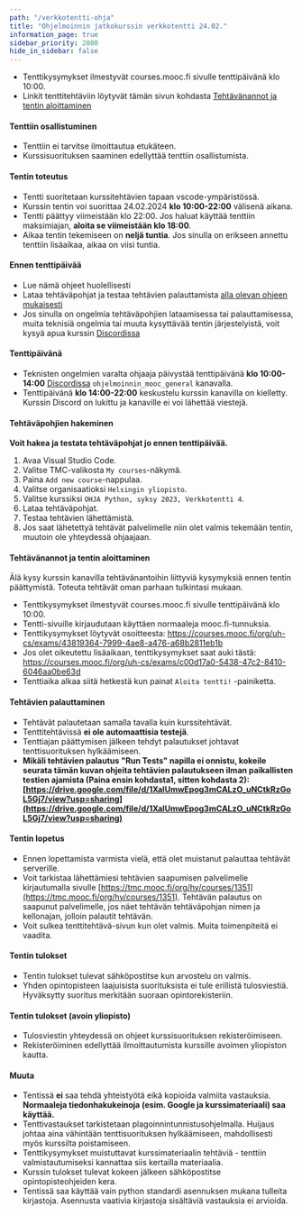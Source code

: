 ```yaml
---
path: "/verkkotentti-ohja"
title: "Ohjelmoinnin jatkokurssin verkkotentti 24.02."
information_page: true
sidebar_priority: 2800
hide_in_sidebar: false
---
```


<!--# Ohjelmoinnin jatkokurssi-->

* Tenttikysymykset ilmestyvät courses.mooc.fi sivulle tenttipäivänä klo 10:00.
* Linkit tenttitehtäviin löytyvät tämän sivun kohdasta [Tehtävänannot ja tentin aloittaminen](#tehtavanannot-ja-tentin-aloittaminen)

#### Tenttiin osallistuminen

* Tenttiin ei tarvitse ilmoittautua etukäteen.
* Kurssisuorituksen saaminen edellyttää tenttiin osallistumista.

#### Tentin toteutus

* Tentti suoritetaan kurssitehtävien tapaan vscode-ympäristössä.
* Kurssin tentin voi suorittaa 24.02.2024 **klo 10:00-22:00** välisenä aikana.
* Tentti päättyy viimeistään klo 22:00. Jos haluat käyttää tenttiin maksimiajan, **aloita se viimeistään klo 18:00**.
* Aikaa tentin tekemiseen on **neljä tuntia**. Jos sinulla on erikseen annettu tenttiin lisäaikaa, aikaa on viisi tuntia.

#### Ennen tenttipäivää

* Lue nämä ohjeet huolellisesti
* Lataa tehtäväpohjat ja testaa tehtävien palauttamista [alla olevan ohjeen mukaisesti](#tehtavapohjien-hakeminen)
* Jos sinulla on ongelmia tehtäväpohjien lataamisessa tai palauttamisessa, muita teknisiä ongelmia tai muuta kysyttävää tentin järjestelyistä, voit kysyä apua kurssin [Discordissa](https://study.cs.helsinki.fi/discord/join/ohjelmoinnin_mooc)

#### Tenttipäivänä

* Teknisten ongelmien varalta ohjaaja päivystää tenttipäivänä **klo 10:00-14:00** [Discordissa](https://study.cs.helsinki.fi/discord/join/ohjelmoinnin_mooc) `ohjelmoinnin_mooc_general` kanavalla.
* Tenttipäivänä **klo 14:00-22:00** keskustelu kurssin kanavilla on kielletty. Kurssin Discord on lukittu ja kanaville ei voi lähettää viestejä.

#### Tehtäväpohjien hakeminen

**Voit hakea ja testata tehtäväpohjat jo ennen tenttipäivää.**

1. Avaa Visual Studio Code.
2. Valitse TMC-valikosta `My courses`-näkymä.
3. Paina `Add new course`-nappulaa.
4. Valitse organisaatioksi `Helsingin yliopisto`.
5. Valitse kurssiksi `OHJA Python, syksy 2023, Verkkotentti 4`.
6. Lataa tehtäväpohjat.
7. Testaa tehtävien lähettämistä.
8. Jos saat lähetettyä tehtävät palvelimelle niin olet valmis tekemään tentin, muutoin ole yhteydessä ohjaajaan.

#### Tehtävänannot ja tentin aloittaminen

<notice>
Älä kysy kurssin kanavilla tehtävänantoihin liittyviä kysymyksiä ennen tentin päättymistä. Toteuta tehtävät oman parhaan tulkintasi mukaan.
</notice>

* Tenttikysymykset ilmestyvät courses.mooc.fi sivulle tenttipäivänä klo 10:00.
* Tentti-sivuille kirjaudutaan käyttäen normaaleja mooc.fi-tunnuksia.
* Tenttikysymykset löytyvät osoitteesta: <a href="https://courses.mooc.fi/org/uh-cs/exams/43819364-7999-4ae8-a476-a68b2811eb1b">https://courses.mooc.fi/org/uh-cs/exams/43819364-7999-4ae8-a476-a68b2811eb1b</a>
* Jos olet oikeutettu lisäaikaan, tenttikysymykset saat auki tästä: <a href="https://courses.mooc.fi/org/uh-cs/exams/c00d17a0-5438-47c2-8410-6046aa0be63d">https://courses.mooc.fi/org/uh-cs/exams/c00d17a0-5438-47c2-8410-6046aa0be63d</a>
* Tenttiaika alkaa siitä hetkestä kun painat `Aloita tentti!` -painiketta.

#### Tehtävien palauttaminen

* Tehtävät palautetaan samalla tavalla kuin kurssitehtävät.
* Tenttitehtävissä **ei ole automaattisia testejä**.
* Tenttiajan päättymisen jälkeen tehdyt palautukset johtavat tenttisuorituksen hylkäämiseen.
* **Mikäli tehtävien palautus "Run Tests" napilla ei onnistu, kokeile seurata tämän kuvan ohjeita tehtävien palautukseen ilman paikallisten testien ajamista (Paina ensin kohdasta1, sitten kohdasta 2): [https://drive.google.com/file/d/1XalUmwEpog3mCALzO_uNCtkRzGoL5Gj7/view?usp=sharing](https://drive.google.com/file/d/1XalUmwEpog3mCALzO_uNCtkRzGoL5Gj7/view?usp=sharing)**


#### Tentin lopetus

* Ennen lopettamista varmista vielä, että olet muistanut palauttaa tehtävät serverille.
* Voit tarkistaa  lähettämiesi tehtävien saapumisen palvelimelle kirjautumalla sivulle [https://tmc.mooc.fi/org/hy/courses/1351](https://tmc.mooc.fi/org/hy/courses/1351). Tehtävän palautus on saapunut palvelimelle, jos näet tehtävän tehtäväpohjan nimen ja kellonajan, jolloin palautit tehtävän.
* Voit sulkea tenttitehtävä-sivun kun olet valmis. Muita toimenpiteitä ei vaadita.

#### Tentin tulokset

* Tentin tulokset tulevat sähköpostitse kun arvostelu on valmis.
* Yhden opintopisteen laajuisista suorituksista ei tule erillistä tulosviestiä. Hyväksytty suoritus merkitään suoraan opintorekisteriin.

#### Tentin tulokset (avoin yliopisto)

* Tulosviestin yhteydessä on ohjeet kurssisuorituksen rekisteröimiseen.
* Rekisteröiminen edellyttää ilmoittautumista kurssille avoimen yliopiston kautta.

#### Muuta

* Tentissä **ei** saa tehdä yhteistyötä eikä kopioida valmiita vastauksia. **Normaaleja tiedonhakukeinoja (esim. Google ja kurssimateriaali) saa käyttää.**
* Tenttivastaukset tarkistetaan plagoinnintunnistusohjelmalla. Huijaus johtaa aina vähintään tenttisuorituksen hylkäämiseen, mahdollisesti myös kurssilta poistamiseen.
* Tenttikysymykset muistuttavat kurssimateriaalin tehtäviä - tenttiin valmistautumiseksi kannattaa siis kertailla materiaalia.
* Kurssin tulokset tulevat kokeen jälkeen sähköpostitse opintopisteohjeiden kera.
* Tentissä saa käyttää vain python standardi asennuksen mukana tulleita kirjastoja. Asennusta vaativia kirjastoja sisältäviä vastauksia ei arvioida.
